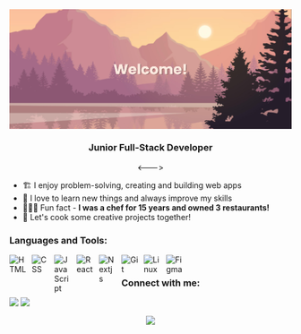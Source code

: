 <img align="center" alt="banner" src="ghbanner.png">
<h3 align="center">Junior Full-Stack Developer</h3>
<p align="center"> <---> </p>

- 🏗️ I enjoy problem-solving, creating and building web apps
- 🌱 I love to learn new things and always improve my skills
- 🧑🏼‍🍳 Fun fact - **I was a chef for 15 years and owned 3 restaurants!**
- 🍲 Let's cook some creative projects together!

<h3 align="left">Languages and Tools:</h3>
<div style="background-color:white;">
  <img align="left" alt="HTML" width="30px" style="padding-right:10px;" src="https://cdn.jsdelivr.net/gh/devicons/devicon@latest/icons/html5/html5-plain-wordmark.svg"/>
  <img align="left" alt="CSS" width="30px" style="padding-right:10px;" src="https://cdn.jsdelivr.net/gh/devicons/devicon@latest/icons/css3/css3-plain-wordmark.svg"/>
  <img align="left" alt="JavaScript" width="30px" style="padding-right:10px;" src="https://cdn.jsdelivr.net/gh/devicons/devicon@latest/icons/javascript/javascript-plain.svg"/>
  <img align="left" alt="React" width="30px" style="padding-right:10px;" src="https://cdn.jsdelivr.net/gh/devicons/devicon@latest/icons/react/react-original.svg"/>
  <img align="left" alt="Nextjs" width="30px" style="padding-right:10px;" src="https://cdn.jsdelivr.net/gh/devicons/devicon@latest/icons/nextjs/nextjs-original.svg"/>
  <img align="left" alt="Git" width="30px" style="padding-right:10px;" src="https://cdn.jsdelivr.net/gh/devicons/devicon@latest/icons/git/git-plain-wordmark.svg"/>
  <img align="left" alt="Linux" width="30px" style="padding-right:10px;" src="https://cdn.jsdelivr.net/gh/devicons/devicon@latest/icons/linux/linux-original.svg"/>
  <img align="left" alt="Figma" width="30px" style="padding-right:10px;" src="https://cdn.jsdelivr.net/gh/devicons/devicon@latest/icons/figma/figma-original.svg"/>
</div>

<br>
<h3 align="left">Connect with me:</h3>
<p align="left">
<a href="https://linkedin.com/in/arnaudlht" target="_blank"><img src="https://img.shields.io/badge/LinkedIn-0077B5?style=for-the-badge&logo=linkedin&logoColor=white"></a>
  <a href="mailto:arnaudlht@gmail.com"><img src="https://img.shields.io/badge/Gmail-D14836?style=for-the-badge&logo=gmail&logoColor=white"></a>
</p>

<p align="center"><img src="https://profile-counter.glitch.me/{Arnotts33}/count.svg">
            
          
